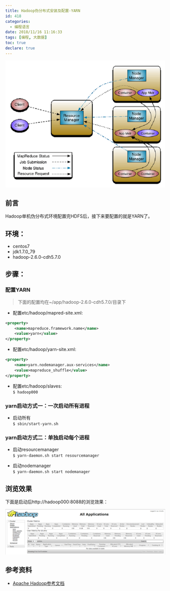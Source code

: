 ```yaml
---
title: Hadoop伪分布式安装及配置-YARN
id: 418
categories:
  - 编程语言
date: 2018/11/16 11:16:33        
tags: [编程, 大数据]
toc: true
declare: true
---
```


![img](/img/xjy/p55000.png)<br/>

## 前言
Hadoop单机伪分布式环境配置完HDFS后，接下来要配置的就是YARN了。

<!--more-->

## 环境：
+ centos7
+ jdk1.7.0_79
+ hadoop-2.6.0-cdh5.7.0

## 步骤：

### 配置YARN
>下面的配置均在~/app/hadoop-2.6.0-cdh5.7.0/目录下


+ 配置etc/hadoop/mapred-site.xml:  
``` xml
<property>
	<name>mapreduce.framework.name</name>
	<value>yarn</value>
</property>
```

+ 配置etc/hadoop/yarn-site.xml:
``` xml  
<property>
	<name>yarn.nodemanager.aux-services</name>
	<value>mapreduce_shuffle</value>
</property>
```

+ 配置etc/hadoop/slaves:  
`$ hadoop000`  

### yarn启动方式一：一次启动所有进程  
+ 启动所有  
`$ sbin/start-yarn.sh`  

### yarn启动方式二：单独启动每个进程
+ 启动resourcemanager   
`$ yarn-daemon.sh start resourcemanager`  

+ 启动nodemanager   
`$ yarn-daemon.sh start nodemanager`  

## 浏览效果
下面是启动后http://hadoop000:8088的浏览效果：

![img](/img/xjy/p55001.png)<br/>

## 参考资料
+ [Apache Hadoop参考文档](http://archive-primary.cloudera.com/cdh5/cdh/5/hadoop-2.6.0-cdh5.7.0/hadoop-project-dist/hadoop-common/SingleCluster.html)
